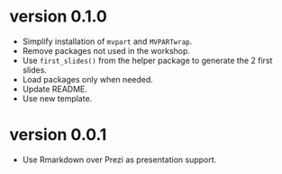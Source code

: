 # version 0.1.0

* Simplify installation of `mvpart` and `MVPARTwrap`.
* Remove packages not used in the workshop.
* Use `first_slides()` from the helper package to generate the 2 first slides.
* Load packages only when needed.
* Update README.
* Use new template.

# version 0.0.1

* Use Rmarkdown over Prezi as presentation support.